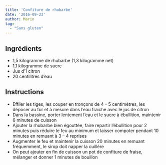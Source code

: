 ```yaml
---
title: 'Confiture de rhubarbe'
date: '2016-09-23'
author: Marin
tag: 
  - "Sans gluten"
---
```

## Ingrédients
- 1,5 kilogramme de rhubarbe (1,3 kilogramme net)
- 1,1 kilogramme de sucre
- Jus d’1 citron
- 20 centilitres d’eau

## Instructions
- Effiler les tiges, les couper en tronçons de 4 – 5 centimètres, les déposer au fur et à mesure dans l’eau fraiche avec le jus de citron
- Dans la bassine, porter lentement l’eau et le sucre à ébullition, maintenir 6 minutes de cuisson
- Ajouter la rhubarbe bien égouttée, faire repartir l’ébullition pour 2 minutes puis réduire le feu au minimum et laisser compoter pendant 10 minutes en remuant à 3 – 4 reprises
- Augmenter le feu et maintenir la cuisson 20 minutes en remuant fréquemment, le sirop doit napper la cuillère
- On peut ajouter en fin de cuisson un pot de confiture de fraise, mélanger et donner 1 minutes de bouillon

